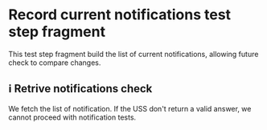 # Record current notifications test step fragment

This test step fragment build the list of current notifications, allowing future check to compare changes.

## ℹ️ Retrive notifications check

We fetch the list of notification. If the USS don't return a valid answer, we cannot proceed with notification tests.
